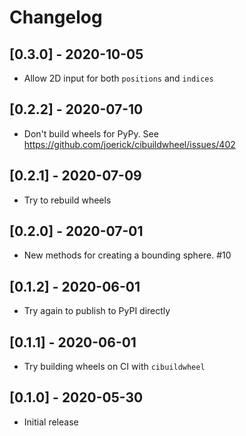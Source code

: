 # Changelog

## [0.3.0] - 2020-10-05

- Allow 2D input for both `positions` and `indices`

## [0.2.2] - 2020-07-10

- Don't build wheels for PyPy. See https://github.com/joerick/cibuildwheel/issues/402

## [0.2.1] - 2020-07-09

- Try to rebuild wheels

## [0.2.0] - 2020-07-01

- New methods for creating a bounding sphere. #10

## [0.1.2] - 2020-06-01

- Try again to publish to PyPI directly

## [0.1.1] - 2020-06-01

- Try building wheels on CI with `cibuildwheel`

## [0.1.0] - 2020-05-30

- Initial release
